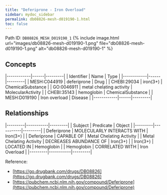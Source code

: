```yaml
---
title: "Deferiprone - Iron Overload"
sidebar: mydoc_sidebar
permalink: db08826-mesh-d019190-1.html
toc: false 
---
```



Path ID: `DB08826_MESH_D019190_1`
{% include image.html url="images/db08826-mesh-d019190-1.png" file="db08826-mesh-d019190-1.png" alt="db08826-mesh-d019190-1" %}

## Concepts

|------------|------|---------|
| Identifier | Name | Type    |
|------------|------|---------|
| MESH:C044919 | deferiprone | Drug |
| CHEBI:29034 | iron(3+) | ChemicalSubstance |
| GO:0046911 | metal chelating activity | MolecularActivity |
| CHEBI:35143 | hemoglobin | ChemicalSubstance |
| MESH:D019190 | Iron overload | Disease |
|------------|------|---------|

## Relationships

|---------|-----------|---------|
| Subject | Predicate | Object  |
|---------|-----------|---------|
| Deferiprone | MOLECULARLY INTERACTS WITH | Iron(3+) |
| Deferiprone | CAPABLE OF | Metal Chelating Activity |
| Metal Chelating Activity | DECREASES ABUNDANCE OF | Iron(3+) |
| Iron(3+) | LOCATED IN | Hemoglobin |
| Hemoglobin | CORRELATED WITH | Iron Overload |
|---------|-----------|---------|

Reference: 
  - [https://go.drugbank.com/drugs/DB08826](https://go.drugbank.com/drugs/DB08826)
  - [https://pubchem.ncbi.nlm.nih.gov/compound/Deferiprone](https://pubchem.ncbi.nlm.nih.gov/compound/Deferiprone)
